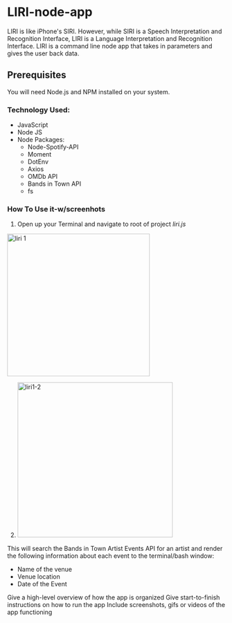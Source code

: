 # LIRI-node-app 
LIRI is like iPhone's SIRI. However, while SIRI is a Speech Interpretation and Recognition Interface, LIRI is a Language Interpretation and Recognition Interface. LIRI is a command line node app that takes in parameters and gives the user  back data.

## Prerequisites
You will need Node.js and NPM installed on your system.

### Technology Used: 
* JavaScript
* Node JS
* Node Packages:
   * Node-Spotify-API
   * Moment
   * DotEnv
   * Axios 
   * OMDb API
   * Bands in Town API
   * fs


### How To Use it-w/screenhots
1. Open up your Terminal and navigate to root of project *liri.js*

<img width="329" alt="liri 1" src="https://user-images.githubusercontent.com/51039590/63643094-08adc000-c687-11e9-8f21-4bc4477bfb23.png">

2. <img width="358" alt="liri1-2" src="https://user-images.githubusercontent.com/51039590/63643247-8f639c80-c689-11e9-90ca-4ef3d6539160.png">

This will search the Bands in Town Artist Events API for an artist and render the following information about each event to the terminal/bash window:
  * Name of the venue
  * Venue location
  * Date of the Event


Give a high-level overview of how the app is organized
Give start-to-finish instructions on how to run the app
Include screenshots, gifs or videos of the app functioning
